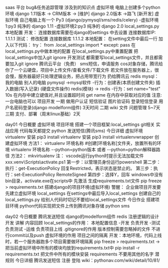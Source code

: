 saas 平台
bug&任务追踪管理
涉及到的知识点
    虚拟环境 电脑上创建多个python环境 
        django 1.11版本 -> CRM版本 -> [维护]
        django 2.0版本 ->路飞 [新开发]
    虚拟环境
        自己电脑上有一个 Py3 (django/pymysql/sms/redis/celery)
        -虚拟环境1:py3 纯净的 django 1.11
        -虚拟环境2:py3 纯净的 django 2.0
    local_settings.py 本地配置
        开发：
            连接数据库需要在django的settings  中去设置 连接数据库IP: 1.1.1.1
        测试：
            修改配置 连接数据库 1.1.1.2
        本地配置：
            在setting文件中最后一行 加入以下代码：
                try：
                    from .local_settings import *
                except:
                    pass
            在local_settings.py中做本地的配置
            在local_settings.py中重置配置
            把local_settings中加入git ignore
        开发测试 都需要写local_settings文件，并且都需要加入git ignore
    腾讯云平台（免费） 
        sms短信，申请服务
        cos对象存储，腾讯给你了一个云硬盘，项目中上传文件/查看文件/下载文件
            若文件放在服务器上，很会慢，服务器最好只处理逻辑业务，把占用带宽行为 扔给腾讯云
    redis
        mysql：
            我的电脑    别人的电脑
            pymysql  ->mysql软件 -行为：创建表(本质创建文件夹) 插入数据(写入记录) (硬盘文件操作)
            redis(模块) -> redis -行为：set name="test" 10s 在内存中建立键值对,并且设置超时间 get name 在内存中获取对应的值 
        注意:一台电脑也可以 
    项目开发
        一期
            做用户认证 短信验证 图片验证码 登录短信登录 用户名密码登录(django modelform组件) 3天时间
        二期
            wiki 文件 问题管理  5~7天
        三期
            支付、部署（周末linux基础）2天
        
day01 
    今日概要
        虚拟环境 项目环境
        搭建一个项目框架:local_settings 
        git相关 实战应用 代码每天都提交
        python 发送短信(腾讯sms)
    今日详细
        虚拟环境 virtualenv
            安装 pip3 install virtualenv
            安装 pip3 install virtualenvwrapper
        创建虚拟环境
            方法1：
                virtualenv 环境名称 
                #创建[环境名称]文件夹，放置所有的环境
                virtualenv 环境名称 --python=python版本 或者 --python=python解释器路径
            方法2：
                mkvirtualenv 
        注：
            vscode运行python时提示无法加载文件xxx\.venv\Scripts\activate.ps1
                第一步：以管理员身份运行powershell
                第二步：执行：get-ExecutionPolicy 回复Restricted，表示状态是禁止的。
                第三步：执行：set-ExecutionPolicy RemoteSigned
                第四步：选择Y，回车
            windows中没有bin目录，activate.exe在scripts中
            先激活
        生成requirements.txt文件
            pip freeze > requirements.txt
        搭建django的项目环境(虚拟环境)
        警醒：
            企业做项目开发要先建立虚拟环境
        local_settings
            在settings中最后导入local_settings
            创建自己的local_settings.py
            给别人代码时切记不要给local_settings文件
    今日作业
        搭建项目环境
        python代码实现把文件上传到腾讯对象存储
        python sms

day02
    今日概要
        腾讯发送短信
        django的modelform组件
        redis
        注册逻辑的设计
        开发
        讲解
    内容回顾
        local_settings的作用：
            本地配置信息
            -开发 负责开发
            -测试 负责测试
            -运维 负责项目上线
        .gitignore的作用
            版本控制需要忽略掉的文件 不进行commit以及push
        虚拟环境的作用
            项目之间的隔离
            开发：本地环境，代码上线时，若一个服务器跑多个项目需要做环境隔离
            pip freeze > requirements.txt ->把当前虚拟环境中所有的模块均放到requirements.txt中
            pip install -r requirements.txt 把文件中所有的模块安装
            requirements 不要用其他的名字 潜规则
    今日详细
        腾讯发送短信
            注册
            登陆
            wiki：pythonav.com/wiki/detail/10/81/
            